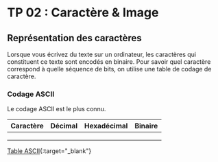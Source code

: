 # TP 02 : Caractère & Image

## Représentation des caractères

Lorsque vous écrivez du texte sur un ordinateur, les caractères qui constituent ce texte sont encodés en binaire. 
Pour savoir quel caractère correspond à quelle séquence de bits, on utilise une table de codage de caractère. 

### Codage ASCII

Le codage ASCII est le plus connu.

| Caractère | Décimal | Hexadécimal | Binaire |
|-----------|---------|-------------|---------|
|           |         |             |         |
|           |         |             |         |
|           |         |             |         |

[Table ASCII](https://fr.wikipedia.org/wiki/American_Standard_Code_for_Information_Interchange#Description){:target="_blank"}
